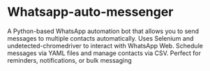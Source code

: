 # Whatsapp-auto-messenger
A Python-based WhatsApp automation bot that allows you to send messages to multiple contacts automatically. Uses Selenium and undetected-chromedriver to interact with WhatsApp Web. Schedule messages via YAML files and manage contacts via CSV. Perfect for reminders, notifications, or bulk messaging
